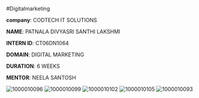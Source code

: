 #Digitalmarketing

**company**: CODTECH IT SOLUTIONS

**NAME**: PATNALA DIVYASRI SANTHI LAKSHMI 

**INTERN ID**: CT06DN1064

**DOMAIN**: DIGITAL MARKETING 

**DURATION**: 6 WEEKS 

**MENTOR**: NEELA SANTOSH

![1000010096](https://github.com/user-attachments/assets/ee6032fb-8c54-4153-ab77-486e61352c4d)
![1000010099](https://github.com/user-attachments/assets/4128024b-c555-41c4-a599-470330688c4c)
![1000010102](https://github.com/user-attachments/assets/28b4b066-d562-42d4-bcad-26366f526f5c)
![1000010105](https://github.com/user-attachments/assets/fe70ee5b-4f0e-4fa9-a6a9-38b5f199ed5e)
![1000010093](https://github.com/user-attachments/assets/b7866635-d774-4fad-ae3f-8ae63292db02)
